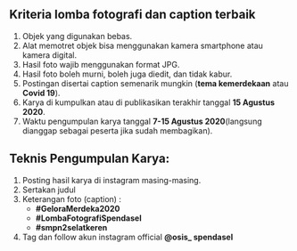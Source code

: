 ## Kriteria lomba fotografi dan caption terbaik
1. Objek yang digunakan bebas.
2. Alat memotret objek bisa menggunakan kamera smartphone atau kamera digital.
3. Hasil foto wajib menggunakan format JPG.
4. Hasil foto boleh murni, boleh juga diedit, dan tidak kabur.
5. Postingan disertai caption semenarik mungkin (**tema kemerdekaan** atau **Covid 19**).
6. Karya di kumpulkan atau di publikasikan terakhir tanggal **15 Agustus 2020**.
7. Waktu pengumpulan karya tanggal **7-15 Agustus 2020**(langsung dianggap sebagai peserta jika sudah membagikan).

## Teknis Pengumpulan Karya:
1. Posting hasil karya di instagram masing-masing.
2. Sertakan judul
3. Keterangan foto (caption) :
    - **#GeloraMerdeka2020**
    - **#LombaFotografiSpendasel**
    - **#smpn2selatkeren**
4. Tag dan follow akun  instagram official **@osis_ spendasel** 
